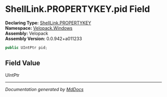 ﻿<!--  
  <auto-generated>   
    The contents of this file were generated by a tool.  
    Changes to this file may be list if the file is regenerated  
  </auto-generated>   
-->

# ShellLink.PROPERTYKEY.pid Field

**Declaring Type:** [ShellLink.PROPERTYKEY](../index.md)  
**Namespace:** [Velopack.Windows](../../../index.md)  
**Assembly:** Velopack  
**Assembly Version:** 0.0.942+a011233

```csharp
public UIntPtr pid;
```

## Field Value

UIntPtr

___

*Documentation generated by [MdDocs](https://github.com/ap0llo/mddocs)*
